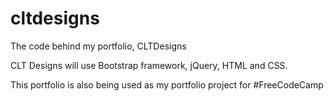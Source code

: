 # cltdesigns
The code behind my portfolio, CLTDesigns

CLT Designs will use Bootstrap framework, jQuery, HTML and CSS.

This portfolio is also being used as my portfolio project for #FreeCodeCamp
